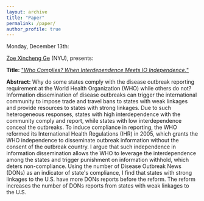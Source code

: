 ```yaml
---
layout: archive
title: "Paper"
permalink: /paper/
author_profile: true
---
```


Monday, December 13th:

[Zoe Xincheng Ge](https://wp.nyu.edu/zoege/) (NYU), presents:

**Title:** ["*Who Complies? When Interdependence Meets IO Independence.*"](https://gsipe-workshop.github.io/files/Zoe_Ge_13DEC2021.pdf)

**Abstract:**
Why do some states comply with the disease outbreak reporting requirement at the World Health Organization (WHO) while others do not? Information dissemination of disease outbreaks can trigger the international community to impose trade and travel bans to states with weak linkages and provide resources to states with strong linkages. Due to such heterogeneous responses, states with high interdependence with the community comply and report, while states with low interdependence conceal the outbreaks. To induce compliance in reporting, the WHO reformed its International Health Regulations (IHR) in 2005, which grants the WHO independence to disseminate outbreak information without the consent of the outbreak country. I argue that such independence in information dissemination allows the WHO to leverage the interdependence among the states and trigger punishment on information withhold, which deters non-compliance. Using the number of Disease Outbreak News (DONs) as an indicator of state's compliance, I find that states with strong linkages to the U.S. have more DONs reports before the reform. The reform increases the number of DONs reports from states with weak linkages to the U.S.
